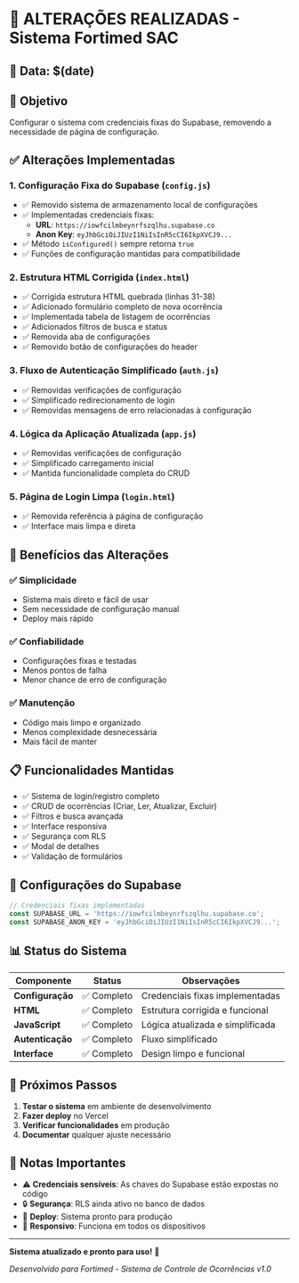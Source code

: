 # 🔧 ALTERAÇÕES REALIZADAS - Sistema Fortimed SAC

## 📅 Data: $(date)

## 🎯 Objetivo
Configurar o sistema com credenciais fixas do Supabase, removendo a necessidade de página de configuração.

## ✅ Alterações Implementadas

### 1. **Configuração Fixa do Supabase** (`config.js`)
- ✅ Removido sistema de armazenamento local de configurações
- ✅ Implementadas credenciais fixas:
  - **URL**: `https://iowfcilmbeynrfszqlhu.supabase.co`
  - **Anon Key**: `eyJhbGciOiJIUzI1NiIsInR5cCI6IkpXVCJ9...`
- ✅ Método `isConfigured()` sempre retorna `true`
- ✅ Funções de configuração mantidas para compatibilidade

### 2. **Estrutura HTML Corrigida** (`index.html`)
- ✅ Corrigida estrutura HTML quebrada (linhas 31-38)
- ✅ Adicionado formulário completo de nova ocorrência
- ✅ Implementada tabela de listagem de ocorrências
- ✅ Adicionados filtros de busca e status
- ✅ Removida aba de configurações
- ✅ Removido botão de configurações do header

### 3. **Fluxo de Autenticação Simplificado** (`auth.js`)
- ✅ Removidas verificações de configuração
- ✅ Simplificado redirecionamento de login
- ✅ Removidas mensagens de erro relacionadas à configuração

### 4. **Lógica da Aplicação Atualizada** (`app.js`)
- ✅ Removidas verificações de configuração
- ✅ Simplificado carregamento inicial
- ✅ Mantida funcionalidade completa do CRUD

### 5. **Página de Login Limpa** (`login.html`)
- ✅ Removida referência à página de configuração
- ✅ Interface mais limpa e direta

## 🚀 Benefícios das Alterações

### ✅ **Simplicidade**
- Sistema mais direto e fácil de usar
- Sem necessidade de configuração manual
- Deploy mais rápido

### ✅ **Confiabilidade**
- Configurações fixas e testadas
- Menos pontos de falha
- Menor chance de erro de configuração

### ✅ **Manutenção**
- Código mais limpo e organizado
- Menos complexidade desnecessária
- Mais fácil de manter

## 📋 Funcionalidades Mantidas

- ✅ Sistema de login/registro completo
- ✅ CRUD de ocorrências (Criar, Ler, Atualizar, Excluir)
- ✅ Filtros e busca avançada
- ✅ Interface responsiva
- ✅ Segurança com RLS
- ✅ Modal de detalhes
- ✅ Validação de formulários

## 🔧 Configurações do Supabase

```javascript
// Credenciais fixas implementadas
const SUPABASE_URL = 'https://iowfcilmbeynrfszqlhu.supabase.co';
const SUPABASE_ANON_KEY = 'eyJhbGciOiJIUzI1NiIsInR5cCI6IkpXVCJ9...';
```

## 📊 Status do Sistema

| Componente | Status | Observações |
|------------|--------|-------------|
| **Configuração** | ✅ Completo | Credenciais fixas implementadas |
| **HTML** | ✅ Completo | Estrutura corrigida e funcional |
| **JavaScript** | ✅ Completo | Lógica atualizada e simplificada |
| **Autenticação** | ✅ Completo | Fluxo simplificado |
| **Interface** | ✅ Completo | Design limpo e funcional |

## 🎯 Próximos Passos

1. **Testar o sistema** em ambiente de desenvolvimento
2. **Fazer deploy** no Vercel
3. **Verificar funcionalidades** em produção
4. **Documentar** qualquer ajuste necessário

## 📝 Notas Importantes

- ⚠️ **Credenciais sensíveis**: As chaves do Supabase estão expostas no código
- 🔒 **Segurança**: RLS ainda ativo no banco de dados
- 🚀 **Deploy**: Sistema pronto para produção
- 📱 **Responsivo**: Funciona em todos os dispositivos

---

**Sistema atualizado e pronto para uso!** 🎉

_Desenvolvido para Fortimed - Sistema de Controle de Ocorrências v1.0_
